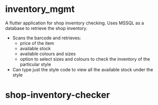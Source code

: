 # inventory_mgmt

A flutter application for shop inventory checking.
Uses MSSQL as a database to retrieve the shop inventory.

- Scans the barcode and retrieves:
  - price of the item
  - available stock
  - available colours and sizes
  - option to select sizes and colours to check the inventory of the particular style
- Can type just the style code to view all the available stock under the style

# shop-inventory-checker
